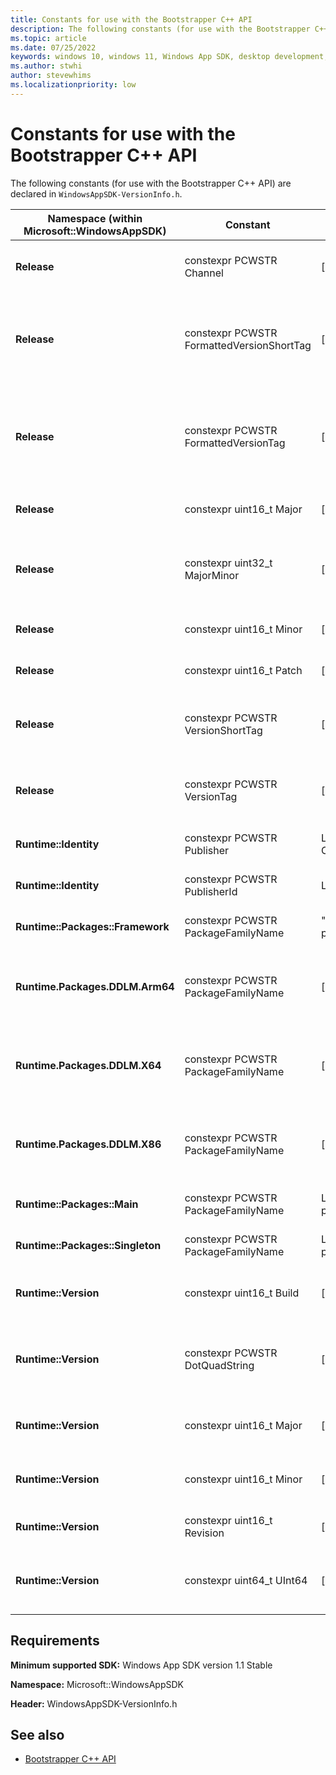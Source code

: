 ```yaml
---
title: Constants for use with the Bootstrapper C++ API
description: The following constants (for use with the Bootstrapper C++ API) are declared in `WindowsAppSDK-VersionInfo.h`.
ms.topic: article
ms.date: 07/25/2022
keywords: windows 10, windows 11, Windows App SDK, desktop development, app sdk, bootstrapper, bootstrapper api, C++, constants
ms.author: stwhi
author: stevewhims
ms.localizationpriority: low
---
```


# Constants for use with the Bootstrapper C++ API

The following constants (for use with the Bootstrapper C++ API) are declared in `WindowsAppSDK-VersionInfo.h`.

| Namespace (within Microsoft::WindowsAppSDK) | Constant | Value | Description |
|-|-|-|-|
| **Release** | constexpr PCWSTR Channel | \[release-dependent\] | The Windows App SDK release's channel; for example, L"preview", or empty string for stable. |
| **Release** | constexpr PCWSTR FormattedVersionShortTag | \[release-dependent\] | The Windows App SDK release's short-form version tag, formatted for concatenation when constructing identifiers; for example, "-p2", or empty string for stable. |
| **Release** | constexpr PCWSTR FormattedVersionTag | \[release-dependent\] | The Windows App SDK release's version tag, formatted for concatenation when constructing identifiers; for example, "-preview2", or empty string for stable. |
| **Release** | constexpr uint16_t Major | \[release-dependent\] | The major version of the Windows App SDK release. |
| **Release** | constexpr uint32_t MajorMinor | \[release-dependent\] | The major and minor version of the Windows App SDK release, encoded as a uint32_t (0xMMMMNNNN where M=major, N=minor). |
| **Release** | constexpr uint16_t Minor | \[release-dependent\] | The minor version of the Windows App SDK release. |
| **Release** | constexpr uint16_t Patch | \[release-dependent\] | The patch version of the Windows App SDK release. |
| **Release** | constexpr PCWSTR VersionShortTag | \[release-dependent\] | The Windows App SDK release's short-form version tag; for example, L"p2", or empty string for stable. |
| **Release** | constexpr PCWSTR VersionTag | \[release-dependent\] | The Windows App SDK release's version tag; for example, L"preview2", or empty string for stable. |
| **Runtime::Identity** | constexpr PCWSTR Publisher | L"CN=Microsoft Corporation, O=Microsoft Corporation, L=Redmond, S=Washington, C=US" | The Windows App SDK runtime's package identity's Publisher. |
| **Runtime::Identity** | constexpr PCWSTR PublisherId | L"8wekyb3d8bbwe" | The Windows App SDK runtime's package identity's PublisherId. |
| **Runtime::Packages::Framework** | constexpr PCWSTR PackageFamilyName | "Microsoft.WindowsAppRuntime.1.1-preview1_8wekyb3d8bbwe" | The Windows App SDK runtime's Framework package's family name. |
| **Runtime.Packages.DDLM.Arm64** | constexpr PCWSTR PackageFamilyName | \[release-dependent\] | The Windows App SDK runtime's Dynamic Dependency Lifetime Manager (DDLM) package's family name, for arm64. |
| **Runtime.Packages.DDLM.X64** | constexpr PCWSTR PackageFamilyName | \[release-dependent\] | The Windows App SDK runtime's Dynamic Dependency Lifetime Manager (DDLM) package's family name, for x64. |
| **Runtime.Packages.DDLM.X86** | constexpr PCWSTR PackageFamilyName | \[release-dependent\] | The Windows App SDK runtime's Dynamic Dependency Lifetime Manager (DDLM) package's family name, for x86. |
| **Runtime::Packages::Main** | constexpr PCWSTR PackageFamilyName | L"MicrosoftCorporationII.WinAppRuntime.Main.1.1-p1_8wekyb3d8bbwe" | The Windows App SDK runtime's Main package's family name. |
| **Runtime::Packages::Singleton** | constexpr PCWSTR PackageFamilyName | L"Microsoft.WindowsAppRuntime.Singleton-preview1_8wekyb3d8bbwe" | The Windows App SDK runtime's Singleton package's family name. |
| **Runtime::Version** | constexpr uint16_t Build | \[release-dependent\] | The build version of the Windows App SDK runtime; for example, 804. |
| **Runtime::Version** | constexpr PCWSTR DotQuadString | \[release-dependent\] | The version of the Windows App SDK runtime, as a string (const wchar_t*); for example, L"1000.446.804.0". |
| **Runtime::Version** | constexpr uint16_t Major | \[release-dependent\] | The major version of the Windows App SDK runtime; for example, 1000. |
| **Runtime::Version** | constexpr uint16_t Minor | \[release-dependent\] | The minor version of the Windows App SDK runtime; for example, 446. |
| **Runtime::Version** | constexpr uint16_t Revision | \[release-dependent\] | The revision version of the Windows App SDK runtime; for example, 0. |
| **Runtime::Version** | constexpr uint64_t UInt64 | \[release-dependent\] | The version of the Windows App SDK runtime, as a uint64l for example, 0x03E801BE03240000. |

## Requirements
**Minimum supported SDK:** Windows App SDK version 1.1 Stable

**Namespace:** Microsoft::WindowsAppSDK

**Header:** WindowsAppSDK-VersionInfo.h

## See also

* [Bootstrapper C++ API](../index.md)
